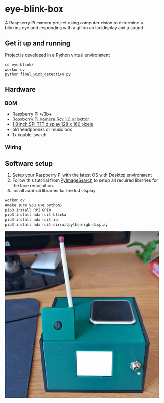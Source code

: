 # eye-blink-box
A Raspberry Pi camera project using computer vision to determine a blinking eye and responding with a gif on an lcd display and a sound

## Get it up and running
Project is developed in a Python virtual environment

````
cd eye-blink/
workon cv
python final_wink_detection.py
```` 


## Hardware

### BOM
- Raspberry Pi 4/3b+
- [Raspberry Pi Camera Rev 1.3 or better](https://www.az-delivery.de/en/products/raspberrykamerav1-3)
- [1.8 inch SPI TFT display 128 x 160 pixels](https://www.az-delivery.de/en/collections/displays/products/1-8-zoll-spi-tft-display#description)
- old headphones or music box
- 1x double-switch

### Wiring

## Software setup

1. Setup your Raspberry Pi with the latest OS with Desktop environment
2. Follow this tutorial from [PyImageSearch](https://www.pyimagesearch.com/2017/04/24/eye-blink-detection-opencv-python-dlib/) to setup all required libraries for the face recognition.
3. Install adafruit libraries for the lcd display
````
workon cv
#make sure you use python3
pip3 install RPI.GPIO
pip3 install adafruit-blinka
pip3 install adafruit-io
pip3 install adafruit-circuitpython-rgb-display
````


![eye-blink-box](eye-blink-box.png)
